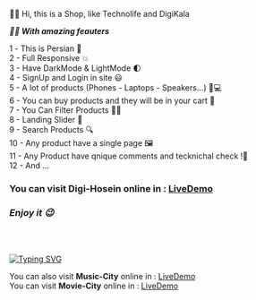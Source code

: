  👋🏻 Hi, this is a Shop, like Technolife and DigiKala 

***😵‍💫 With amazing feauters***

1️ - This is Persian 🌱<br />
2 - Full Responsive 💥<br />
3 - Have DarkMode & LightMode 🌓<br />
4 - SignUp and Login in site 😃<br />
5 - A lot of products (Phones - Laptops - Speakers...) 📱💻<br />
6 - You can buy products and they will be in your cart 🛒<br />
7 - You Can Filter Products 👌🏻<br />
8 - Landing Slider 💎<br />
9 - Search Products 🔍<br />
10 - Any product have a single page 🖼<br />
11 - Any Product have qnique comments and tecknichal check !🥰<br />
12 - And ...


### You can visit Digi-Hosein online in : [LiveDemo](https://hoseinshopcartreact.netlify.app)<br />
### ***Enjoy it 😉***
<br />
<br />

[![Typing SVG](https://readme-typing-svg.demolab.com?font=Fira+Code&weight=600&size=27&duration=2000&pause=1000&color=ACACAC&repeat=false&width=468&height=41&lines=%F0%9F%92%8EWatch+my+another+projects)](https://git.io/typing-svg)

You can also visit **Music-City** online in : [LiveDemo](https://hosein-music-city.netlify.app/)<br />
You can visit **Movie-City** online in : [LiveDemo](https://movie-city-nextjs.netlify.app/)<br />
